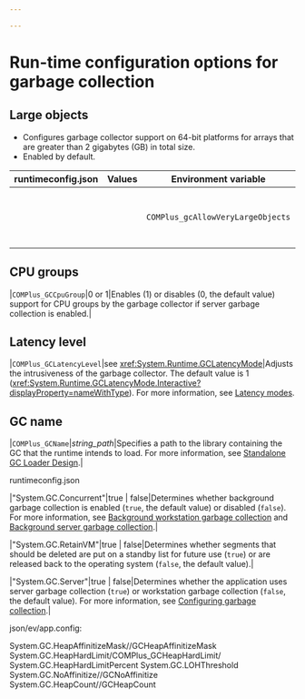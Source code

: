```yaml
---

---
```

# Run-time configuration options for garbage collection

## Large objects

- Configures garbage collector support on 64-bit platforms for arrays that are greater than 2 gigabytes (GB) in total size.
- Enabled by default.

| runtimeconfig.json | Values | Environment variable | Values |
| - | - | - | - |
| | | `COMPlus_gcAllowVeryLargeObjects` | 0 - disabled<br/><br/>1 - enabled |

## CPU groups

|`COMPlus_GCCpuGroup`|0 or 1|Enables (1) or disables (0, the default value) support for CPU groups by the garbage collector if server garbage collection is enabled.|

## Latency level

|`COMPlus_GCLatencyLevel`|see <xref:System.Runtime.GCLatencyMode>|Adjusts the intrusiveness of the garbage collector. The default value is 1 (<xref:System.Runtime.GCLatencyMode.Interactive?displayProperty=nameWithType>). For more information, see [Latency modes](../../standard/garbage-collection/latency.md).

## GC name

|`COMPlus_GCName`|*string_path*|Specifies a path to the library containing the GC that the runtime intends to load. For more information, see [Standalone GC Loader Design](https://github.com/dotnet/coreclr/blob/4c7c066d0bacdb86a2311333de1ca73d94ae5280/Documentation/design-docs/standalone-gc-loading.md).|

runtimeconfig.json

|"System.GC.Concurrent"|true &#124; false|Determines whether background garbage collection is enabled (`true`, the default value) or disabled (`false`). For more information, see [Background workstation garbage collection](../../standard/garbage-collection/fundamentals.md#background-workstation-garbage-collection) and [Background server garbage collection](../../standard/garbage-collection/fundamentals.md#background-server-garbage-collection).|

|"System.GC.RetainVM"|true &#124; false|Determines whether segments that should be deleted are put on a standby list for future use (`true`) or are released back to the operating system (`false`, the default value).|

|"System.GC.Server"|true &#124; false|Determines whether the application uses server garbage collection (`true`) or workstation garbage collection (`false`, the default value). For more information, see [Configuring garbage collection](../../standard/garbage-collection/fundamentals.md#configuring-garbage-collection).|

json/ev/app.config:

System.GC.HeapAffinitizeMask//GCHeapAffinitizeMask
System.GC.HeapHardLimit/COMPlus_GCHeapHardLimit/
System.GC.HeapHardLimitPercent
System.GC.LOHThreshold
System.GC.NoAffinitize//GCNoAffinitize
System.GC.HeapCount//GCHeapCount
